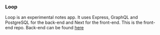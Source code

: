 ### Loop

Loop is an experimental notes app. It uses Express, GraphQL and PostgreSQL for the back-end and Next for the front-end. This is the front-end repo. Back-end can be found [here](https://github.com/herbievine/loop-api)

